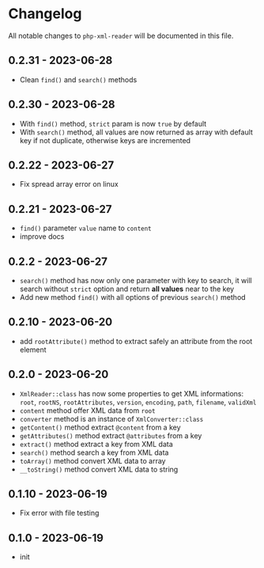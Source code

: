 # Changelog

All notable changes to `php-xml-reader` will be documented in this file.

## 0.2.31 - 2023-06-28

- Clean `find()` and `search()` methods

## 0.2.30 - 2023-06-28

- With `find()` method, `strict` param is now `true` by default
- With `search()` method, all values are now returned as array with default key if not duplicate, otherwise keys are incremented

## 0.2.22 - 2023-06-27

- Fix spread array error on linux

## 0.2.21 - 2023-06-27

- `find()` parameter `value` name to `content`
- improve docs

## 0.2.2 - 2023-06-27

- `search()` method has now only one parameter with key to search, it will search without `strict` option and return **all values** near to the key
- Add new method `find()` with all options of previous `search()` method

## 0.2.10 - 2023-06-20

- add `rootAttribute()` method to extract safely an attribute from the root element

## 0.2.0 - 2023-06-20

- `XmlReader::class` has now some properties to get XML informations: `root`, `rootNS`, `rootAttributes`, `version`, `encoding`, `path`, `filename`, `validXml`
- `content` method offer XML data from `root`
- `converter` method is an instance of `XmlConverter::class`
- `getContent()` method extract `@content` from a key
- `getAttributes()` method extract `@attributes` from a key
- `extract()` method extract a key from XML data
- `search()` method search a key from XML data
- `toArray()` method convert XML data to array
- `__toString()` method convert XML data to string

## 0.1.10 - 2023-06-19

- Fix error with file testing

## 0.1.0 - 2023-06-19

- init

